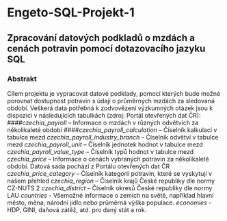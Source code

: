 # Engeto-SQL-Projekt-1
## **Zpracování datových podkladů o mzdách a cenách potravin pomocí dotazovacího jazyku SQL**
### **Abstrakt**
Cílem projektu je vypracovat datové podklady, pomocí kterých bude možné porovnat dostupnost potravin s údaji o průměrných mzdách za sledovaná období.
Veškerá data potřebná k zodvovězení výzkumných otázek jsou k dispozici v následujících tabulkách (zdroj: Portál otevřených dat ČR):
  ####*czechia_payroll* – Informace o mzdách v různých odvětvích za několikaleté období
  ####*czechia_payroll_calculation* – Číselník kalkulací v tabulce mezd
  *czechia_payroll_industry_branch* – Číselník odvětví v tabulce mezd
  *czechia_payroll_unit* – Číselník jednotek hodnot v tabulce mezd
  *czechia_payroll_value_type* – Číselník typů hodnot v tabulce mezd
  *czechia_price* – Informace o cenách vybraných potravin za několikaleté období. Datová sada pochází z Portálu otevřených dat ČR
  *czechia_price_category* – Číselník kategorií potravin, které se vyskytují v našem přehled
  *czechia_region* – Číselník krajů České republiky dle normy CZ-NUTS 2
  *czechia_district* – Číselník okresů České republiky dle normy LAU
  *countries* - Všemožné informace o zemích na světě, například hlavní město, měna, národní jídlo nebo průměrná výška populace.
  *economies* - HDP, GINI, daňová zátěž, atd. pro daný stát a rok. 



